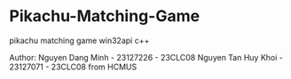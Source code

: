 # Pikachu-Matching-Game
pikachu matching game win32api c++

Author:
Nguyen Dang Minh - 23127226 - 23CLC08
Nguyen Tan Huy Khoi - 23127071 - 23CLC08
from HCMUS
